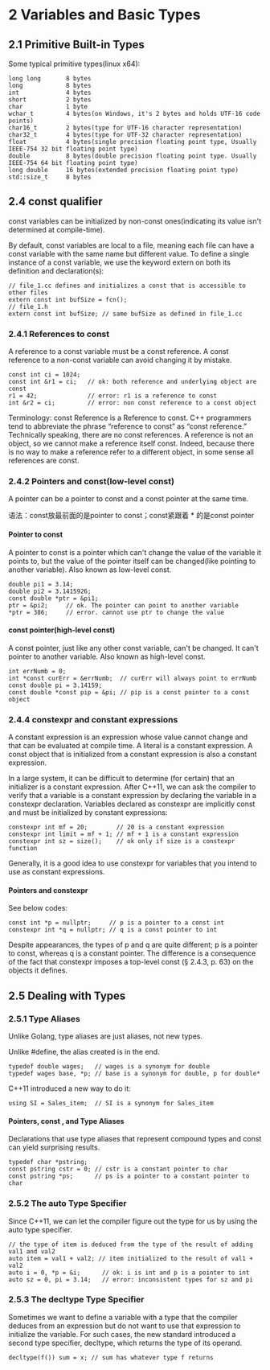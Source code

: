 # 2 Variables and Basic Types
## 2.1 Primitive Built-in Types
Some typical primitive types(linux x64):

```
long long       8 bytes
long            8 bytes
int             4 bytes
short           2 bytes
char            1 byte
wchar_t         4 bytes(on Windows, it's 2 bytes and holds UTF-16 code points)
char16_t        2 bytes(type for UTF-16 character representation)
char32_t        4 bytes(type for UTF-32 character representation)
float           4 bytes(single precision floating point type, Usually IEEE-754 32 bit floating point type)
double          8 bytes(double precision floating point type. Usually IEEE-754 64 bit floating point type)
long double     16 bytes(extended precision floating point type)
std::size_t     8 bytes
```

## 2.4 const qualifier
const variables can be initialized by non-const ones(indicating its value isn't determined at compile-time).

By default, const variables are local to a file, meaning each file can have a const variable with the same name but different value. To define a single instance of a const variable, we use the keyword extern on both its definition and declaration(s):

```
// file_1.cc defines and initializes a const that is accessible to other files
extern const int bufSize = fcn();
// file_1.h
extern const int bufSize; // same bufSize as defined in file_1.cc
```

### 2.4.1 References to const
A reference to a const variable must be a const reference. A const reference to a non-const variable can avoid changing it by mistake.

```
const int ci = 1024;
const int &r1 = ci;   // ok: both reference and underlying object are const
r1 = 42;              // error: r1 is a reference to const
int &r2 = ci;         // error: non const reference to a const object
```

Terminology: const Reference is a Reference to const. C++ programmers tend to abbreviate the phrase “reference to const” as “const reference.” Technically speaking, there are no const references. A reference is not an object, so we cannot make a reference itself const. Indeed, because there is no way to make a reference refer to a different object, in some sense all references are const.

### 2.4.2 Pointers and const(low-level const)
A pointer can be a pointer to const and a const pointer at the same time.

语法：const放最前面的是pointer to const；const紧跟着 * 的是const pointer
#### Pointer to const
A pointer to const is a pointer which can't change the value of the variable it points to, but the value of the pointer itself can be changed(like pointing to another variable). Also known as low-level const.

```
double pi1 = 3.14;
double pi2 = 3.1415926;
const double *ptr = &pi1;
ptr = &pi2;     // ok. The pointer can point to another variable
*ptr = 386;     // error. cannot use ptr to change the value
```

#### const pointer(high-level const)
A const pointer, just like any other const variable, can't be changed. It can't pointer to another variable. Also known as high-level const.

```
int errNumb = 0;
int *const curErr = &errNumb;  // curErr will always point to errNumb
const double pi = 3.14159;
const double *const pip = &pi; // pip is a const pointer to a const object
```

### 2.4.4 constexpr and constant expressions
A constant expression is an expression whose value cannot change and that can be evaluated at compile time. A literal is a constant expression. A const object that is initialized from a constant expression is also a constant expression.

In a large system, it can be difficult to determine (for certain) that an initializer is a constant expression. After C++11, we can ask the compiler to verify that a variable is a constant expression by declaring the variable in a constexpr declaration. Variables declared as constexpr are implicitly const and must be initialized by constant expressions:

```
constexpr int mf = 20;        // 20 is a constant expression
constexpr int limit = mf + 1; // mf + 1 is a constant expression
constexpr int sz = size();    // ok only if size is a constexpr function
```

Generally, it is a good idea to use constexpr for variables that you intend to use as constant expressions.

#### Pointers and constexpr
See below codes:

```
const int *p = nullptr;     // p is a pointer to a const int
constexpr int *q = nullptr; // q is a const pointer to int
```

Despite appearances, the types of p and q are quite different; p is a pointer to const, whereas q is a constant pointer. The difference is a consequence of the fact that constexpr imposes a top-level const (§ 2.4.3, p. 63) on the objects it defines.

## 2.5 Dealing with Types
### 2.5.1 Type Aliases
Unlike Golang, type aliases are just aliases, not new types.

Unlike #define, the alias created is in the end.

```
typedef double wages;   // wages is a synonym for double
typedef wages base, *p; // base is a synonym for double, p for double*
```

C++11 introduced a new way to do it:

```
using SI = Sales_item;  // SI is a synonym for Sales_item
```

#### Pointers, const , and Type Aliases
Declarations that use type aliases that represent compound types and const can yield surprising results.

```
typedef char *pstring;
const pstring cstr = 0; // cstr is a constant pointer to char
const pstring *ps;      // ps is a pointer to a constant pointer to char
```

### 2.5.2 The auto Type Specifier
Since C++11, we can let the compiler figure out the type for us by using the auto type specifier.

```
// the type of item is deduced from the type of the result of adding val1 and val2
auto item = val1 + val2; // item initialized to the result of val1 + val2
auto i = 0, *p = &i;      // ok: i is int and p is a pointer to int
auto sz = 0, pi = 3.14;   // error: inconsistent types for sz and pi
```

### 2.5.3 The decltype Type Specifier
Sometimes we want to define a variable with a type that the compiler deduces from an expression but do not want to use that expression to initialize the variable. For such cases, the new standard introduced a second type specifier, decltype, which returns the type of its operand.

```
decltype(f()) sum = x; // sum has whatever type f returns
```
